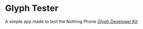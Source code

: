 # Glyph Tester
A simple app made to test the Nothing Phone [Glyph Developer Kit](https://github.com/Nothing-Developer-Programme/Glyph-Developer-Kit)
